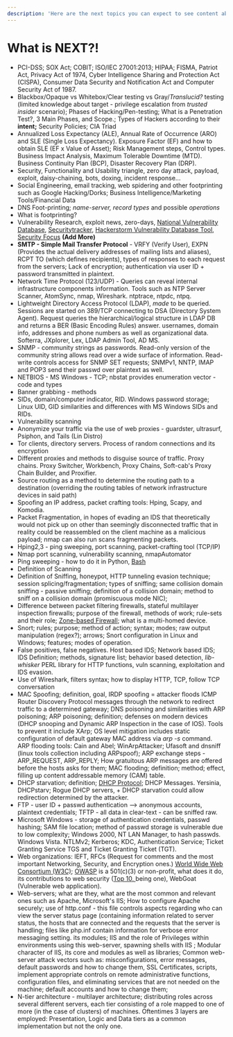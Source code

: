 ```yaml
---
description: 'Here are the next topics you can expect to see content about:'
---
```


# What is NEXT?!

* PCI-DSS; SOX Act; COBIT; ISO/IEC 27001:2013; HIPAA; FISMA, Patriot Act, Privacy Act of 1974, Cyber Intelligence Sharing and Protection Act \(CISPA\), Consumer Data Security and Notification Act and Computer Security Act of 1987.
* Blackbox/Opaque vs Whitebox/Clear testing vs Gray/_Translucid?_ testing \(limited knowledge about target - privilege escalation from _trusted insider_ scenario\); Phases of Hacking/Pen-testing; What is a Penetration Test?, 3 Main Phases, and Scope.;  Types of Hackers according to their **intent;** Security Policies; CIA Triad
* Annualized Loss Expectancy \(ALE\), Annual Rate of Occurrence \(ARO\) and SLE \(Single Loss Expectancy\). Exposure Factor \(EF\) and how to obtain SLE \(EF x Value of Asset\); Risk Management steps, Control types. Business Impact Analysis, Maximum Tolerable Downtime \(MTD\). Business Continuity Plan \(BCP\), Disaster Recovery Plan \(DRP\).
* Security, Functionality and Usability triangle, zero day attack, payload, exploit, daisy-chaining, bots, doxing, incident response... 
* Social Engineering, email tracking, web spidering and other footprinting such as Google Hacking/Dorks; Business Intelligence/Marketing Tools/Financial Data
* DNS Foot-printing; _name-server, record types_ and possible _operations_
* What is footprinting?
* Vulnerability Research, exploit news, zero-days, [National Vulnerability Database](https://nvd.nist.gov/), [Securitytracker](http://www.securitytracker.com/), [Hackerstorm Vulnerability Database Tool,](http://www.hackerstorm.com/) [Security Focus](http://www.securityfocus.com/) **\(Add More\)**
* **SMTP - Simple Mail Transfer Protocol** - VRFY \(Verify User\), EXPN \(Provides the actual delivery addresses of mailing lists and aliases\), RCPT TO \(which defines recipients\), types of responses to each request from the servers; Lack of encryption; authentication via user ID + password transmitted in plaintext. 
* Network Time Protocol \(123/UDP\) - Queries can reveal internal infrastructure components information. Tools such as NTP Server Scanner, AtomSync, nmap, Wireshark. ntptrace, ntpdc, ntpq. 
* Lightweight Directory Access Protocol \(LDAP\), _made_ to be queried. Sessions are started on 389/TCP connecting to DSA \(Directory System Agent\). Request queries the hierarchical/logical structure in LDAP DB and returns a BER \(Basic Encoding Rules\) answer. usernames, domain info, addresses and phone numbers as well as organizational data. Softerra, JXplorer, Lex, LDAP Admin Tool, AD MS. 
* SNMP - community strings as passwords. Read-only version of the community string allows read over a wide surface of information. Read-write controls access for SNMP SET requests; SNMPv1, NNTP, IMAP and POP3 send their passwd over plaintext as well. 
* NETBIOS - MS Windows - TCP; nbstat provides enumeration vector - code and types
* Banner grabbing - methods
* SIDs, domain/computer indicator, RID. Windows password storage; Linux UID, GID similarities and differences with MS Windows SIDs and RIDs. 
* Vulnerability scanning
* Anonymize your traffic via the use of web proxies - guardster, ultrasurf, Psiphon, and Tails \(Lin Distro\)
* Tor clients, directory servers. Process of random connections and its encryption
* Different proxies and methods to disguise source of traffic. Proxy chains. Proxy Switcher, Workbench, Proxy Chains, Soft-cab's Proxy Chain Builder, and Proxifier.
* Source routing as a method to determine the routing path to a destination \(overriding the routing tables of network infrastructure devices in said path\)
* Spoofing an IP address, packet crafting tools: Hping, Scapy, and Komodia.
* Packet Fragmentation, in hopes of evading an IDS that theoretically would not pick up on other than seemingly disconnected traffic that in reality could be reassembled on the client machine as a malicious payload; nmap can also run scans fragmenting packets. 
*  Hping2,3 - ping sweeping, port scanning, packet-crafting tool \(TCP/IP\)
* Nmap port scanning, vulnerability scanning, nmapAutomator 
* Ping sweeping - how to do it in Python, [Bash](network-and-systems/topics/code/code-bash/ping-sweeping-with-bash.md)
* Definition of Scanning 
* Definition of Sniffing, honeypot,  HTTP tunneling evasion technique; session splicing/fragmentation; types of sniffing; same collision domain sniffing - passive sniffing; definition of a collision domain; method to sniff on a collision domain \(promiscuous mode NIC\); 
* Difference between packet filtering firewalls, stateful multilayer inspection firewalls; purpose of the firewall, methods of work; rule-sets and their role; [Zone-based Firewall](network-and-systems/topics/network/zone-based-policy-firewall-also-known-as-zone-policy-firewall-or-zfw.md); what is a multi-homed device.
* Snort; rules; purpose; method of action; syntax; modes; raw output manipulation \(regex?\); arrows; Snort configuration in Linux and Windows; features; modes of operation.
* False positives, false negatives. Host based IDS; Network based IDS; IDS Definition; methods, signature list; behavior based detection, _lib-whisker_ PERL library for HTTP functions, vuln scanning, exploitation and IDS evasion. 
* Use of Wireshark, filters syntax; how to display HTTP, TCP, follow TCP conversation
* MAC Spoofing; definition, goal, IRDP spoofing = attacker floods ICMP Router Discovery Protocol messages through the network to redirect traffic to a determined gateway; DNS poisoning and similarities with ARP poisoning; ARP poisoning; definition; defenses on modern devices \(DHCP snooping and Dynamic ARP Inspection in the case of IOS\). Tools to prevent it include XArp; OS level mitigation includes static configuration of default gateway MAC address via _arp -s_ command. ARP flooding tools: Cain and Abel; WinArpAttacker; Ufasoft and dnsniff \(linux tools collection including ARPspoof\); ARP exchange steps - ARP\_REQUEST, ARP\_REPLY; How gratuitous ARP messages are offered before the hosts asks for them; MAC flooding; definition; method; effect, filling up content addressable memory \(CAM\) table.
* DHCP starvation; definition; [DHCP Protocol](network-and-systems/topics/network/dhcp.md); DHCP Messages. Yersinia, DHCPstarv; Rogue DHCP servers, + DHCP starvation could allow redirection determined by the attacker. 
* FTP - user ID + passwd authentication --&gt; anonymous accounts, plaintext credentials; TFTP - all data in clear-text - can be sniffed raw. 
* Microsoft Windows - storage of authentication credentials, passwd hashing; SAM file location; method of passwd storage is vulnerable due to low complexity; Windows 2000, NT LAN Manager, to hash passwds. Windows Vista. NTLMv2; Kerberos; KDC, Authentication Service; Ticket Granting Service TGS and Ticket Granting Ticket \(TGT\).
* Web organizations: IEFT, RFCs \(Request for comments and the most important Networking, Security, and Encryption ones.\) [World Wide Web Consortium \(W3C\)](https://www.w3.org); [OWASP](https://www.owasp.org) is a 501\(c\)\(3\) or non-profit, what does it do, its contributions to web security \([Top 10, ](infosec/topics/recon/web/owasp-top-10.md)being one\), WebGoat \(Vulnerable web application\). 
* Web-servers; what are they, what are the most common and relevant ones such as Apache, Microsoft's IIS; How to configure Apache securely; use of http.conf - this file controls aspects regarding who can view the server status page \(containing information related to server status, the hosts that are connected and the requests that the server is handling; files like php.inf contain information for verbose error messaging setting.  its modules; IIS and the role of Privileges within environments using this web-server, spawning shells with IIS ; Modular character of IIS, its core and modules as well as libraries; Common web-server attack vectors such as: misconfigurations, error messages, default passwords and how to change them, SSL Certificates, scripts, implement appropriate controls on remote administrative functions, configuration files, and eliminating services that are not needed on the machine; default accounts and how to change them;
* N-tier architecture - multilayer architecture; distributing roles across several different servers, each tier consisting of a role mapped to one of more \(in the case of clusters\) of machines. Oftentimes 3 layers are employed: Presentation, Logic and Data tiers as a common implementation but not the only one. 



